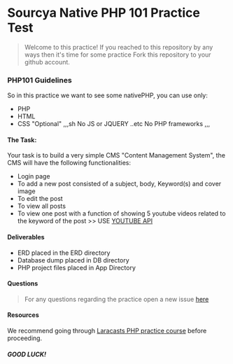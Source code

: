 # Sourcya Native PHP 101 Practice Test

> Welcome to this practice!
> If you reached to this repository by any ways then it's time for some practice
> Fork this repository to your github account.

### PHP101 Guidelines
So in this practice we want to see some nativePHP, you can use only:
- PHP
- HTML
- CSS "Optional"
,,,sh
No JS or JQUERY ..etc
No PHP frameworks
,,,
#### The Task:
Your task is to build a very simple CMS "Content Management System", the CMS will have the following functionalities:
- Login page
- To add a new post consisted of a subject, body, Keyword(s) and cover image
- To edit the post
- To view all posts
- To view one post with a function of showing 5 youtube videos related to the keyword of the post >> USE [YOUTUBE API](https://developers.google.com/youtube/v3/docs/search/list)


#### Deliverables

- ERD placed in the ERD directory
- Database dump placed in DB directory
- PHP project files placed in App Directory

#### Questions

> For any questions regarding the practice open a new issue [here](https://github.com/sourcya/php101/issues/)

#### Resources
We recommend going through [Laracasts PHP practice course](https://laracasts.com/series/php-for-beginners) before proceeding.

##### GOOD LUCK!
